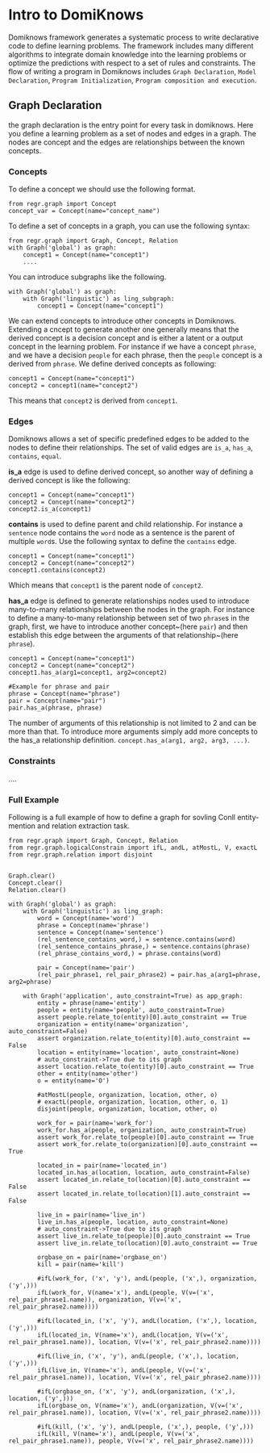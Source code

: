 # Intro to DomiKnows

Domiknows framework generates a systematic process to write declarative code to define learning problems. The framework includes many different algorithms to integrate domain knowledge into the learning problems or optimize the predictions with respect to a set of rules and constraints. The flow of writing a program in Domiknows includes `Graph Declaration`, `Model Declaration`, `Program Initialization`, `Program composition and execution`.

## Graph Declaration
the graph declaration is the entry point for every task in domiknows. Here you define a learning problem as a set of nodes and edges in a graph. The nodes are concept and the edges are relationships between the known concepts.

### Concepts
To define a concept we should use the following format.
```python3
from regr.graph import Concept
concept_var = Concept(name="concept_name")
```
To define a set of concepts in a graph, you can use the following syntax:
```python3
from regr.graph import Graph, Concept, Relation
with Graph('global') as graph:
	concept1 = Concept(name="concept1")
	....
```
You can introduce subgraphs like the following.
```python3
with Graph('global') as graph:
    with Graph('linguistic') as ling_subgraph:
	    concept1 = Concept(name="concept1")
```

We can extend concepts to introduce other concepts in Domiknows. Extending a cncept to generate another one generally means that the derived concept is a decision concept and is either a latent or a output concept in the learning problem.  For instance if we have a concept `phrase`, and we have a decision `people` for each phrase, then the `people` concept is a derived from `phrase`.
We define derived concepts as following:
```python3
concept1 = Concept(name="concept1")
concept2 = concept1(name="concept2")
```
This means that `concept2` is derived from `concept1`.

### Edges
Domiknows allows a set of specific predefined edges to be added to the nodes to define their relationships. 
The set of valid edges are `is_a`, `has_a`, `contains`, `equal`.

**is_a** edge is used to define derived concept, so another way of defining a derived concept is like the following:
```python3
concept1 = Concept(name="concept1")
concept2 = Concept(name="concept2")
concept2.is_a(concept1)
```

**contains** is used to define parent and child relationship. For instance a `sentence` node contains the `word` node as a sentence is the parent of multiple `word`s. Use the following syntax to define the `contains` edge.
```python3
concept1 = Concept(name="concept1")
concept2 = Concept(name="concept2")
concept1.contains(concept2)
```
Which means that `concept1` is the parent node of `concept2`.

**has_a** edge is defined to generate relationships nodes used to introduce many-to-many relationships between the nodes in the graph. For instance to define a many-to-many relationship between set of two `phrase`s in the graph, first, we have to introduce another concept~(here `pair`) and then establish this edge between the arguments of that relationship~(here `phrase`).

```python3
concept1 = Concept(name="concept1")
concept2 = Concept(name="concept2")
concept1.has_a(arg1=concept1, arg2=concept2)

#Example for phrase and pair
phrase = Concept(name="phrase")
pair = Concept(name="pair")
pair.has_a(phrase, phrase)
```
The number of arguments of this relationship is not limited to 2 and can be more than that. To introduce more arguments simply add more concepts to the has_a relationship definition. `concept.has_a(arg1, arg2, arg3, ...)`.

### Constraints
....

### Full Example
Following is a full example of how to define a graph for sovling Conll entity-mention and relation extraction task.

```python3
from regr.graph import Graph, Concept, Relation
from regr.graph.logicalConstrain import ifL, andL, atMostL, V, exactL
from regr.graph.relation import disjoint


Graph.clear()
Concept.clear()
Relation.clear()

with Graph('global') as graph:
    with Graph('linguistic') as ling_graph:
        word = Concept(name='word')
        phrase = Concept(name='phrase')
        sentence = Concept(name='sentence')
        (rel_sentence_contains_word,) = sentence.contains(word)
        (rel_sentence_contains_phrase,) = sentence.contains(phrase)
        (rel_phrase_contains_word,) = phrase.contains(word)

        pair = Concept(name='pair')
        (rel_pair_phrase1, rel_pair_phrase2) = pair.has_a(arg1=phrase, arg2=phrase)

    with Graph('application', auto_constraint=True) as app_graph:
        entity = phrase(name='entity')
        people = entity(name='people', auto_constraint=True)
        assert people.relate_to(entity)[0].auto_constraint == True
        organization = entity(name='organization', auto_constraint=False)
        assert organization.relate_to(entity)[0].auto_constraint == False
        location = entity(name='location', auto_constraint=None)
        # auto_constraint->True due to its graph
        assert location.relate_to(entity)[0].auto_constraint == True
        other = entity(name='other')
        o = entity(name='O')

        #atMostL(people, organization, location, other, o)
        # exactL(people, organization, location, other, o, 1)
        disjoint(people, organization, location, other, o)

        work_for = pair(name='work_for')
        work_for.has_a(people, organization, auto_constraint=True)
        assert work_for.relate_to(people)[0].auto_constraint == True
        assert work_for.relate_to(organization)[0].auto_constraint == True
        
        located_in = pair(name='located_in')
        located_in.has_a(location, location, auto_constraint=False)
        assert located_in.relate_to(location)[0].auto_constraint == False
        assert located_in.relate_to(location)[1].auto_constraint == False

        live_in = pair(name='live_in')
        live_in.has_a(people, location, auto_constraint=None)
        # auto_constraint->True due to its graph
        assert live_in.relate_to(people)[0].auto_constraint == True
        assert live_in.relate_to(location)[0].auto_constraint == True

        orgbase_on = pair(name='orgbase_on')
        kill = pair(name='kill')

        #ifL(work_for, ('x', 'y'), andL(people, ('x',), organization, ('y',)))
        ifL(work_for, V(name='x'), andL(people, V(v=('x', rel_pair_phrase1.name)), organization, V(v=('x', rel_pair_phrase2.name))))

        #ifL(located_in, ('x', 'y'), andL(location, ('x',), location, ('y',)))
        ifL(located_in, V(name='x'), andL(location, V(v=('x', rel_pair_phrase1.name)), location, V(v=('x', rel_pair_phrase2.name))))
        
        #ifL(live_in, ('x', 'y'), andL(people, ('x',), location, ('y',)))
        ifL(live_in, V(name='x'), andL(people, V(v=('x', rel_pair_phrase1.name)), location, V(v=('x', rel_pair_phrase2.name))))

        #ifL(orgbase_on, ('x', 'y'), andL(organization, ('x',), location, ('y',)))
        ifL(orgbase_on, V(name='x'), andL(organization, V(v=('x', rel_pair_phrase1.name)), location, V(v=('x', rel_pair_phrase2.name))))
        
        #ifL(kill, ('x', 'y'), andL(people, ('x',), people, ('y',)))
        ifL(kill, V(name='x'), andL(people, V(v=('x', rel_pair_phrase1.name)), people, V(v=('x', rel_pair_phrase2.name))))

```
